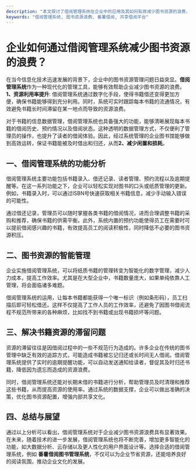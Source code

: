 ```yaml
---
description: "本文探讨了借阅管理系统在企业中的应用及其如何有效减少图书资源的浪费，提升资源利用率。"
keywords: "借阅管理系统, 图书资源浪费, 番薯借阅, 共享借阅平台"
---
```

# 企业如何通过借阅管理系统减少图书资源的浪费？

在当今信息化技术迅速发展的背景下，企业中的图书资源管理问题日益突显。**借阅管理系统**作为一种现代化的管理工具，能够有效帮助企业减少图书资源的浪费。**1、资源利用率提升**: 借阅管理系统通过数字化手段，使得书籍借还变得更加方便，确保书籍能够得到充分利用。同时，系统可实时跟踪每本书籍的流通情况，有效避免书籍长时间滞留在某一地点而导致的资源浪费。

对于书籍的信息数据管理，借阅管理系统也具备强大的功能，能够清晰展现每本书籍的借阅历史、预约情况以及借阅状态。这种透明的数据管理方式，不仅便利了管理员的操作，也提升了读者的借阅体验。因此，经过系统管理的企业图书馆能够做到高效运转，保证书籍能被及时借出和归还，从而**2、减少闲置和损耗**。

## 一、借阅管理系统的功能分析

借阅管理系统主要功能包括书籍录入、借还记录、读者管理、预约流程以及逾期提醒等。在这一系列功能之下，企业可以轻松实现对图书的口头或纸质管理的更新。例如，书籍录入时，可以通过ISBN号快速获取相关书籍信息，减少手动输入错误的可能性。 

通过借还记录，管理员可以随时掌握各类书籍的借阅情况，进而合理调整书籍的采购和推荐，确保书籍的供需平衡。此外，系统内置的预约功能使得员工在需要时可以提前借阅感兴趣的书籍，有效提高员工的阅读积极性，同时降低不必要的图书资源积压。

## 二、图书资源的智能管理

企业实施借阅管理系统，可以将纸质书籍的管理转变为智能化的数字管理，减少人力成本，提高工作效率。尤其是在大型企业中，书籍数量庞大，如果单纯依靠人工管理，将会面临诸多难题。

借阅管理系统的运用，让每本书籍都能获得一个唯一标识（例如条形码），员工扫描后即可轻松借还。这样不仅提高了工作人员的工作效率，还避免了因图书借阅流程不规范所带来的各种麻烦，比如找不到书籍或出现书籍损坏等问题。

## 三、解决书籍资源的滞留问题

资源的滞留往往是因借阅过程中的一些不规范行为造成的。许多企业在传统的图书管理中缺乏有效的追踪方式，可能造成书籍被忘记归还或长时间无人借阅。借阅管理系统提供了实时的逾期提醒功能，可以自动发送通知给读者，督促其及时归还书籍，降低因为遗忘而造成的资源浪费。

同时，借阅管理系统还能对长期未借的书籍进行分析，帮助管理员及时清理和推荐这些书籍，从而提高资源的使用率。通过系统的数据支撑，企业可以做出准确的决策，优化图书资源配置，增强内部共享文化。

## 四、总结与展望

通过以上分析可以看出，借阅管理系统对于企业减少图书资源浪费具有显著效果。在未来，随着技术的进一步发展，借阅管理系统也将不断完善，增加更多智能化的功能，如大数据分析、云存储以及更人性化的用户界面设计等。选择合适的借阅管理系统，例如 **番薯借阅图书管理系统**，不仅可以为企业节省资源，还能培养良好的阅读氛围，推动企业文化的发展。

